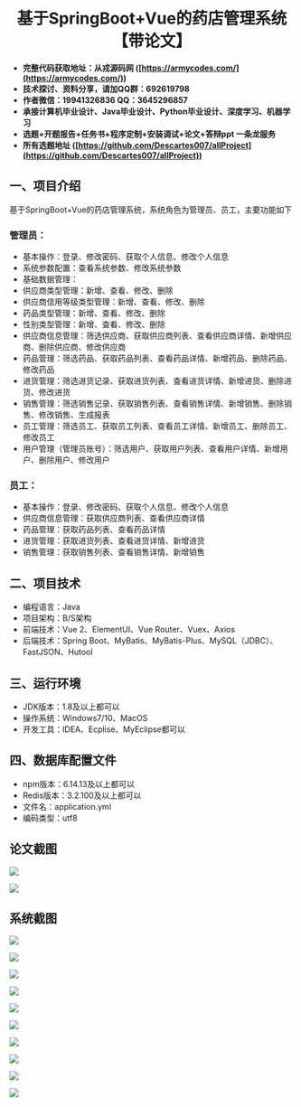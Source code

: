 <h1 align="center">基于SpringBoot+Vue的药店管理系统【带论文】</h1></p>

- <b>完整代码获取地址：从戎源码网 ([https://armycodes.com/](https://armycodes.com/))</b>
- <b>技术探讨、资料分享，请加QQ群：692619798</b>
- <b>作者微信：19941326836  QQ：3645296857</b>
- <b>承接计算机毕业设计、Java毕业设计、Python毕业设计、深度学习、机器学习</b>
- <b>选题+开题报告+任务书+程序定制+安装调试+论文+答辩ppt 一条龙服务</b>
- <b>所有选题地址 ([https://github.com/Descartes007/allProject](https://github.com/Descartes007/allProject)) </b>

## 一、项目介绍

基于SpringBoot+Vue的药店管理系统，系统角色为管理员、员工，主要功能如下
### 管理员：
- 基本操作：登录、修改密码、获取个人信息、修改个人信息
- 系统参数配置：查看系统参数、修改系统参数
- 基础数据管理：
- 供应商类型管理：新增、查看、修改、删除
- 供应商信用等级类型管理：新增、查看、修改、删除
- 药品类型管理：新增、查看、修改、删除
- 性别类型管理：新增、查看、修改、删除
- 供应商信息管理：筛选供应商、获取供应商列表、查看供应商详情、新增供应商、删除供应商、修改供应商
- 药品管理：筛选药品、获取药品列表、查看药品详情、新增药品、删除药品、修改药品
- 进货管理：筛选进货记录、获取进货列表、查看进货详情、新增进货、删除进货、修改进货
- 销售管理：筛选销售记录、获取销售列表、查看销售详情、新增销售、删除销售、修改销售、生成报表
- 员工管理：筛选员工、获取员工列表、查看员工详情、新增员工、删除员工、修改员工
- 用户管理（管理员账号）：筛选用户、获取用户列表、查看用户详情、新增用户、删除用户、修改用户
### 员工：
- 基本操作：登录、修改密码、获取个人信息、修改个人信息
- 供应商信息管理：获取供应商列表、查看供应商详情
- 药品管理：获取药品列表、查看药品详情
- 进货管理：获取进货列表、查看进货详情、新增进货
- 销售管理：获取销售列表、查看销售详情、新增销售

## 二、项目技术

- 编程语言：Java
- 项目架构：B/S架构
- 前端技术：Vue 2、ElementUI、Vue Router、Vuex、Axios
- 后端技术：Spring Boot、MyBatis、MyBatis-Plus、MySQL（JDBC）、FastJSON、Hutool


## 三、运行环境

- JDK版本：1.8及以上都可以
- 操作系统：Windows7/10、MacOS
- 开发工具：IDEA、Ecplise、MyEclipse都可以

## 四、数据库配置文件

- npm版本：6.14.13及以上都可以
- Redis版本：3.2.100及以上都可以
- 文件名：application.yml
- 编码类型：utf8

## 论文截图

![](screenshot/1.png)

![](screenshot/2.png)

## 系统截图

![](screenshot/3.png)

![](screenshot/4.png)

![](screenshot/5.png)

![](screenshot/6.png)

![](screenshot/7.png)

![](screenshot/8.png)

![](screenshot/9.png)

![](screenshot/10.png)

![](screenshot/11.png)

![](screenshot/12.png)
